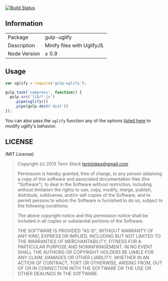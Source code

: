 [![Build Status](https://travis-ci.org/terinjokes/gulp-uglify.png?branch=master)](https://travis-ci.org/terinjokes/gulp-uglify)

## Information

<table>
<tr>
<td>Package</td><td>gulp-uglify</td>
</tr>
<tr>
<td>Description</td>
<td>Minify files with UglifyJS.</td>
</tr>
<tr>
<td>Node Version</td>
<td>≥ 0.9</td>
</tr>
</table>

## Usage

```javascript
var uglify = require('gulp-uglify');

gulp.task('compress', function() {
  gulp.src('lib/*.js')
    .pipe(uglify())
    .pipe(gulp.dest('dist'))
});
```
You can also pass the `uglify` function any of the options [listed here](https://github.com/mishoo/UglifyJS2#the-simple-way) to modify uglify's behavior.

## LICENSE

(MIT License)

> Copyright (c) 2013 Terin Stock <terinjokes@gmail.com>
>
> Permission is hereby granted, free of charge, to any person obtaining
> a copy of this software and associated documentation files (the
> "Software"), to deal in the Software without restriction, including
> without limitation the rights to use, copy, modify, merge, publish,
> distribute, sublicense, and/or sell copies of the Software, and to
> permit persons to whom the Software is furnished to do so, subject to
> the following conditions:
>
> The above copyright notice and this permission notice shall be
> included in all copies or substantial portions of the Software.
>
> THE SOFTWARE IS PROVIDED "AS IS", WITHOUT WARRANTY OF ANY KIND,
> EXPRESS OR IMPLIED, INCLUDING BUT NOT LIMITED TO THE WARRANTIES OF
> MERCHANTABILITY, FITNESS FOR A PARTICULAR PURPOSE AND
> NONINFRINGEMENT. IN NO EVENT SHALL THE AUTHORS OR COPYRIGHT HOLDERS BE
> LIABLE FOR ANY CLAIM, DAMAGES OR OTHER LIABILITY, WHETHER IN AN ACTION
> OF CONTRACT, TORT OR OTHERWISE, ARISING FROM, OUT OF OR IN CONNECTION
> WITH THE SOFTWARE OR THE USE OR OTHER DEALINGS IN THE SOFTWARE.
